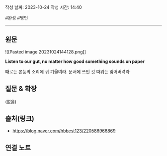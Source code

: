 작성 날짜: 2023-10-24
작성 시간: 14:40

#완성 #명언 

----
## 원문
![[Pasted image 20231024144128.png]]

**Listen to our gut, no matter how good something sounds on paper**

때로는 본능의 소리에 귀 기울여라. 문서에 쓰인 것 따위는 잊어버려라

## 질문 & 확장

(없음)

## 출처(링크)
- https://blog.naver.com/hbbest123/220586966869

## 연결 노트










